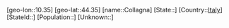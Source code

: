 ﻿---
location: [44.35,10.35]
type: City
tags:
- geo/City


SpocWebEntityId: 29642
isDeleted: false
confidential: public

---
[geo-lon::10.35]
[geo-lat::44.35]
[name::Collagna]
[State::]
[Country::[Italy](geo/Continent/Europe/Italy.md)]
[StateId::]
[Population::]
[Unknown::]

